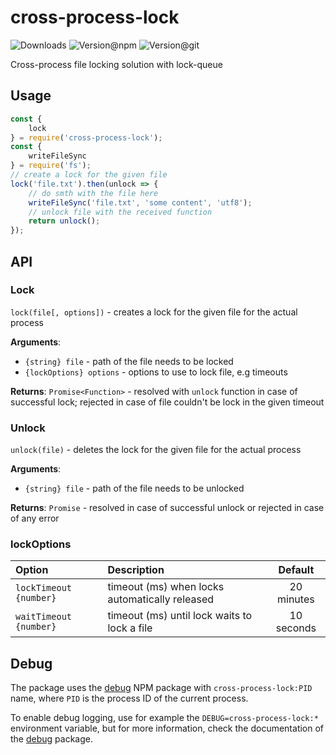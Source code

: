 # cross-process-lock

![Downloads](https://img.shields.io/npm/dw/cross-process-lock?style=flat-square)
![Version@npm](https://img.shields.io/npm/v/cross-process-lock?label=version%40npm&style=flat-square)
![Version@git](https://img.shields.io/github/package-json/v/szikszail/cross-process-lock/master?label=version%40git&style=flat-square)

Cross-process file locking solution with lock-queue

## Usage

``` javascript
const {
    lock
} = require('cross-process-lock');
const {
    writeFileSync
} = require('fs');
// create a lock for the given file
lock('file.txt').then(unlock => {
    // do smth with the file here
    writeFileSync('file.txt', 'some content', 'utf8');
    // unlock file with the received function
    return unlock();
});
```

## API

### Lock

`lock(file[, options])` - creates a lock for the given file for the actual process

**Arguments**:

* `{string} file` - path of the file needs to be locked
* `{lockOptions} options` - options to use to lock file, e.g timeouts

**Returns**: `Promise<Function>` - resolved with `unlock` function in case of successful lock; rejected in case of file couldn't be lock in the given timeout

### Unlock

`unlock(file)` - deletes the lock for the given file for the actual process

**Arguments**:

* `{string} file` - path of the file needs to be unlocked

**Returns**: `Promise` - resolved in case of successful unlock or rejected in case of any error

### lockOptions

| Option | Description | Default |
|:-------|:------------|:-------:|
| `lockTimeout {number}` | timeout (ms) when locks automatically released | 20 minutes |
| `waitTimeout {number}` | timeout (ms) until lock waits to lock a file | 10 seconds |

## Debug

The package uses the [debug](https://www.npmjs.com/package/debug) NPM package with `cross-process-lock:PID` name, where `PID` is the process ID of the current process.

To enable debug logging, use for example the `DEBUG=cross-process-lock:*` environment variable, but for more information, check the documentation of the [debug](https://www.npmjs.com/package/debug) package.
